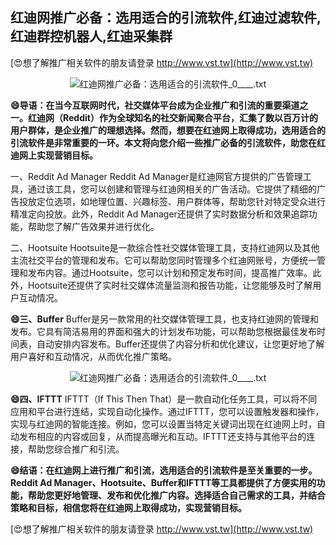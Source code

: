 ## **红迪网推广必备：选用适合的引流软件,红迪过滤软件,红迪群控机器人,红迪采集群**

[😍想了解推广相关软件的朋友请登录 http://www.vst.tw](http://www.vst.tw)

 <center><img src="https://vst.tw/MP4/tuiguang/png/8.png" alt="红迪网推广必备：选用适合的引流软件_0____.txt"></center>

**😄导语：在当今互联网时代，社交媒体平台成为企业推广和引流的重要渠道之一。红迪网（Reddit）作为全球知名的社交新闻聚合平台，汇集了数以百万计的用户群体，是企业推广的理想选择。然而，想要在红迪网上取得成功，选用适合的引流软件是非常重要的一环。本文将向您介绍一些推广必备的引流软件，助您在红迪网上实现营销目标。**

一、Reddit Ad Manager
Reddit Ad Manager是红迪网官方提供的广告管理工具，通过该工具，您可以创建和管理与红迪网相关的广告活动。它提供了精细的广告投放定位选项，如地理位置、兴趣标签、用户群体等，帮助您针对特定受众进行精准定向投放。此外，Reddit Ad Manager还提供了实时数据分析和效果追踪功能，帮助您了解广告效果并进行优化。

二、Hootsuite
Hootsuite是一款综合性社交媒体管理工具，支持红迪网以及其他主流社交平台的管理和发布。它可以帮助您同时管理多个红迪网账号，方便统一管理和发布内容。通过Hootsuite，您可以计划和预定发布时间，提高推广效率。此外，Hootsuite还提供了实时社交媒体流量监测和报告功能，让您能够及时了解用户互动情况。

**😄三、Buffer**
Buffer是另一款常用的社交媒体管理工具，也支持红迪网的管理和发布。它具有简洁易用的界面和强大的计划发布功能，可以帮助您根据最佳发布时间表，自动安排内容发布。Buffer还提供了内容分析和优化建议，让您更好地了解用户喜好和互动情况，从而优化推广策略。

 <center><img src="https://vst.tw/MP4/tuiguang/png/0.png" alt="红迪网推广必备：选用适合的引流软件_0____.txt"></center>

**😄四、IFTTT**
IFTTT（If This Then That）是一款自动化任务工具，可以将不同应用和平台进行连结，实现自动化操作。通过IFTTT，您可以设置触发器和操作，实现与红迪网的智能连接。例如，您可以设置当特定关键词出现在红迪网上时，自动发布相应的内容或回复，从而提高曝光和互动。IFTTT还支持与其他平台的连接，帮助您综合推广和引流。

**😄结语：在红迪网上进行推广和引流，选用适合的引流软件是至关重要的一步。Reddit Ad Manager、Hootsuite、Buffer和IFTTT等工具都提供了方便实用的功能，帮助您更好地管理、发布和优化推广内容。选择适合自己需求的工具，并结合策略和目标，相信您将在红迪网上取得成功，实现营销目标。**

[😍想了解推广相关软件的朋友请登录 http://www.vst.tw](http://www.vst.tw)



